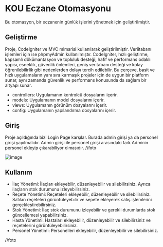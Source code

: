 # KOU Eczane Otomasyonu
Bu otomasyon, bir eczanenin günlük işlerini yönetmek için geliştirilmiştir. 

## Geliştirme
Proje, CodeIgniter ve MVC mimarisi kullanılarak geliştirilmiştir. Veriitabanı işlemleri için ise phpmyAdmin kullanılmıştır. CodeIgniter, hızlı geliştirme, kapsamlı dökümantasyon ve topluluk desteği, hafif ve performans odaklı yapısı, esneklik, güvenlik önlemleri, geniş veritabanı desteği ve kolay öğrenilebilirlik gibi nedenlerden dolayı tercih edilebilir. Bu çerçeve, basit ve hızlı uygulamaların yanı sıra karmaşık projeler için de uygun bir platform sunar, aynı zamanda güvenlik ve performans konusunda da sağlam bir altyapı sunar.
- controllers: Uygulamanın kontrolcü dosyalarını içerir.
- models: Uygulamanın model dosyalarını içerir.
- views: Uygulamanın görünüm dosyalarını içerir.
- config: Uygulamanın yapılandırma dosyalarını içerir.

## Giriş
Proje açıldığında bizi Login Page karşılar. Burada admin girişi ya da personel girişi yapılmalıdır. Admin girişi ile personel girişi arasındaki fark Adminin personel ekleyip çıkarabiliyor olmasıdır. 
//foto

![image]()

## Kullanım
- İlaç Yönetimi: İlaçları ekleyebilir, düzenleyebilir ve silebilirsiniz. Ayrıca ilaçların stok durumunu izleyebilirsiniz.
- Reçete Yönetimi: Reçeteleri ekleyebilir, düzenleyebilir ve silebilirsiniz. Satılan reçeteleri görüntüleyebilir ve sepete ekleyerek satış işlemlerini gerçekleştirebilirsiniz.
- Stok Yönetimi: İlaç stok durumunu izleyebilir ve gerekli durumlarda stok güncellemesi yapabilirsiniz.
- Hasta Yönetimi: Hastaları ekleyebilir, düzenleyebilir ve silebilirsiniz ve reçetelerini görüntüleyebilirsiniz.
- Personel Yönetimi: Personelleri ekleyebilir, düzenleyebilir ve silebilirsiniz.

//foto

